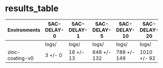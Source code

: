 # results_table
| Environments  |SAC-DELAY-0|SAC-DELAY-1|SAC-DELAY-5|SAC-DELAY-10|SAC-DELAY-20|
|---------------|-----------|-----------|-----------|------------|------------|
|               |logs/      |logs/      |logs/      |logs/       |logs/       |
|zinc-coating-v0|3 +/- 0    |16 +/- 13  |648 +/- 132|788 +/- 149 |1010 +/- 92 |
